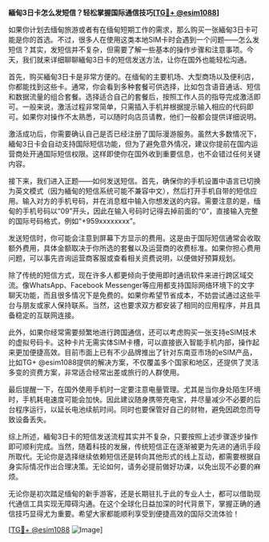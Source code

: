 **緬甸3日卡怎么发短信？轻松掌握国际通信技巧[[TG💪+ @esim1088](https://t.me/s/esim1088)]**

如果你计划去缅甸旅游或者有在缅甸短期工作的需求，那么购买一张緬甸3日卡可能是你的首选。不过，很多人在使用这类本地SIM卡时会遇到一个问题——怎么发短信？其实，发短信并不复杂，但需要了解一些基本的操作步骤和注意事项。今天，我们就来详细聊聊緬甸3日卡的短信发送方法，让你在国外也能轻松沟通。

首先，购买緬甸3日卡是非常方便的。在缅甸的主要机场、大型商场以及便利店，你都能找到这些卡。通常，你会看到多种套餐可供选择，比如包含语音通话、短信和数据流量的组合套餐。选择适合自己的套餐后，按照工作人员的指导完成激活即可。一般来说，激活过程非常简单，只需插入手机并根据提示输入相应的代码即可。如果你对操作不太熟悉，可以随时向店员请教，他们一般都会提供详细说明。

激活成功后，你需要确认自己是否已经注册了国际漫游服务。虽然大多数情况下，緬甸3日卡会自动支持国际短信功能，但为了避免意外情况，建议你提前在国内运营商处开通国际短信权限。这样即使你在国外收到重要信息，也不会错过任何关键内容。

接下来，我们进入正题——如何发送短信。首先，确保你的手机设置中语言已切换为英文模式（因为緬甸的短信系统可能不兼容中文），然后打开手机自带的短信应用。输入对方的手机号码，并在消息框中输入你想发送的内容。需要注意的是，缅甸的手机号码以“09”开头，因此在输入号码时记得去掉前面的“0”，直接输入完整的国际号码格式，例如“+959xxxxxxxx”。

发送短信时，你可能会注意到屏幕下方显示的费用。这是由于国际短信通常会收取额外费用，具体金额取决于你所选的套餐以及运营商的收费标准。如果你担心费用问题，可以事先咨询运营商客服或查看相关资费说明，以便做好预算规划。

除了传统的短信方式，现在许多人都更倾向于使用即时通讯软件来进行跨区域交流。像WhatsApp、Facebook Messenger等应用都支持国际网络环境下的文字聊天功能，而且很多情况下是免费的。如果你希望节省成本，不妨尝试通过这些平台与朋友或家人保持联系。当然，这也要求双方都安装了相同的应用程序，并且具备稳定的互联网连接。

此外，如果你经常需要频繁地进行跨国通信，还可以考虑购买一张支持eSIM技术的虚拟号码卡。这种卡片无需实体SIM卡槽，可以直接嵌入智能手机内部，操作起来更加便捷高效。目前市面上已有不少品牌推出了针对东南亚市场的eSIM产品，比如TG+ @esim1088提供的解决方案，不仅覆盖多个国家和地区，还提供了灵活多变的资费方案，非常适合经常出差或旅行的人群使用。

最后提醒一下，在国外使用手机时一定要注意电量管理。尤其是当你身处陌生环境时，手机耗电速度可能会加快。因此建议随身携带充电宝，并尽量减少不必要的后台程序运行，以延长电池续航时间。同时也要保管好自己的财物，避免因疏忽而导致设备丢失。

综上所述，緬甸3日卡的短信发送流程其实并不复杂，只要按照上述步骤逐步操作即可顺利完成。当然，随着科技的发展，传统短信正在逐渐被更为先进的通讯手段所取代。无论你是选择继续依赖短信还是转向其他形式的线上互动，都需要根据自身实际情况作出合理决策。无论如何，请务必提前做好功课，以免出现不必要的麻烦。

无论你是初次踏足缅甸的新手游客，还是长期驻扎于此的专业人士，都可以借助现代通信工具实现无障碍沟通。在这个全球化日益加深的时代背景下，掌握正确的通信技巧显得尤为重要。希望大家都能顺利享受到便捷高效的国际交流体验！

[[TG💪+ @esim1088](https://t.me/s/esim1088) ![Image](https://i.postimg.cc/4NQfJmqS/Snipaste-2025-05-13-00-14-12.png)]